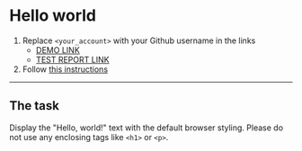 # Hello world
1. Replace `<your_account>` with your Github username in the links
    - [DEMO LINK](https://github.com/ElviraTsilo/layout_hello-world/) <br>
    - [TEST REPORT LINK](https://github.com/ElviraTsilo/layout_hello-world)
2. Follow [this instructions](https://mate-academy.github.io/layout_task-guideline/)
___

## The task 
Display the "Hello, world!" text with the default browser styling. Please do not 
use any enclosing tags like `<h1>` or `<p>`.
